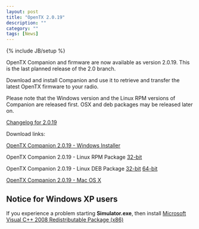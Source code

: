 ```yaml
---
layout: post
title: "OpenTX 2.0.19"
description: ""
category: ""
tags: [News]
---
```

{% include JB/setup %}

OpenTX Companion and firmware are now available as version 2.0.19. This is the last planned release of the 2.0 branch.
 
Download and install Companion and use it to retrieve and transfer the latest OpenTX firmware to your radio.

Please note that the Windows version and the Linux RPM versions of Companion are released first. OSX and deb packages may be released later on.

[Changelog for 2.0.19](https://github.com/opentx/opentx/releases/tag/2.0.19)

Download links:

[OpenTX Companion 2.0.19 - Windows Installer](http://downloads-20.open-tx.org/companion/companionInstall_2.0.19.exe)

OpenTX Companion 2.0.19 - Linux RPM Package [32-bit](http://downloads-20.open-tx.org/companion/companion-2.0.19-i686.rpm)

OpenTX Companion 2.0.19 - Linux DEB Package [32-bit](http://downloads-20.open-tx.org/companion/companion_2.0.19_i386.deb) [64-bit](http://downloads-20.open-tx.org/companion/companion_2.0.19_amd64.deb)

[OpenTX Companion 2.0.19 - Mac OS X](http://downloads-20.open-tx.org/companion/companion-macosx-2.0.19.dmg) 

## Notice for Windows XP users
If you experience a problem starting **Simulator.exe**, then install [Microsoft Visual C++ 2008 Redistributable Package (x86)](http://www.microsoft.com/en-us/download/details.aspx?id=29)
